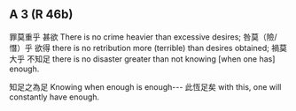 ## A 3 (R 46b)

罪莫重乎
甚欲
There is no crime heavier
than excessive desires;
咎莫（險/憯）乎
欲得
there is no retribution more (terrible)
than desires obtained;
禍莫大乎
不知足
there is no disaster greater
than not knowing [when one has] enough.

知足之為足
Knowing when enough is enough---
此恆足矣
with this, one will constantly have enough.
